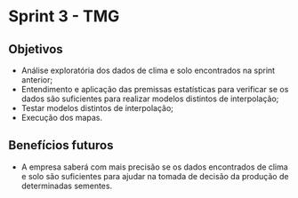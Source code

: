 # Sprint 3 - TMG

## Objetivos

- Análise exploratória dos dados de clima e solo encontrados na sprint anterior;
- Entendimento e aplicação das premissas estatísticas para verificar se os dados são suficientes para realizar modelos distintos de interpolação;
- Testar modelos distintos de interpolação;
- Execução dos mapas.

## Benefícios futuros

- A empresa saberá com mais precisão se os dados encontrados de clima e solo são suficientes para ajudar na tomada de decisão da produção de determinadas sementes.

